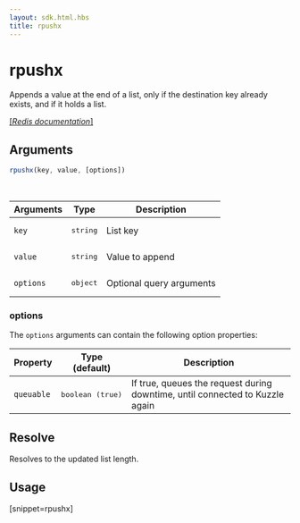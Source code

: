 ```yaml
---
layout: sdk.html.hbs
title: rpushx
---
```


# rpushx

Appends a value at the end of a list, only if the destination key already exists, and if it holds a list.

[[_Redis documentation_]](https://redis.io/commands/rpushx)

## Arguments

```js
rpushx(key, value, [options])
```

<br/>

| Arguments    | Type    | Description |
|--------------|---------|-------------|
| `key` | <pre>string</pre> | List key |
| `value` | <pre>string</pre> | Value to append |
| ``options`` | <pre>object</pre> | Optional query arguments |

### options

The `options` arguments can contain the following option properties:

| Property   | Type (default)   | Description                       |
| ---------- | ------- | --------------------------------- |
| `queuable` | <pre>boolean (true)</pre> | If true, queues the request during downtime, until connected to Kuzzle again |

## Resolve

Resolves to the updated list length.

## Usage

[snippet=rpushx]

